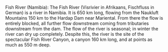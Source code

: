 Fish River (Namibia): The Fish River (Visrivier in Afrikaans, Fischfluss in German) is a river in Namibia.  It is 650 km long, flowing from the Naukluft Mountains 150 km to the Hardap Dam near Mariental. From there the flow is entirely blocked, all further flow downstream coming from tributaries downstream from the dam.  The flow of the river is seasonal; in winter the river can dry up completely.  Despite this, the river is the site of the spectacular Fish River Canyon, a canyon 160 km long, and at points as much as 550 m deep.
